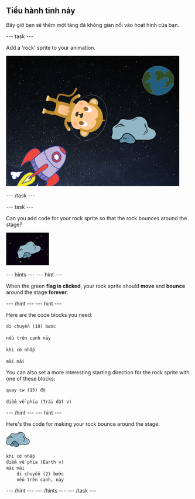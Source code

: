 ## Tiểu hành tinh nảy

Bây giờ bạn sẽ thêm một tảng đá không gian nổi vào hoạt hình của bạn.

\--- task \---

Add a 'rock' sprite to your animation.

![Adding a rock sprite](images/space-rock-sprite.png)

\--- /task \---

\--- task \---

Can you add code for your rock sprite so that the rock bounces around the stage?

![Testing a bouncing rock](images/space-bounce-test.png)

\--- hints \--- \--- hint \---

When the green **flag is clicked**, your rock sprite should **move** and **bounce** around the stage **forever**.

\--- /hint \--- \--- hint \---

Here are the code blocks you need:

```blocks3
di chuyển (10) bước

nếu trên cạnh nảy

khi cờ nhấp

mãi mãi
```

You can also set a more interesting starting direction for the rock sprite with one of these blocks:

```blocks3
quay cw (15) độ

điểm về phía (Trái đất v)
```

\--- /hint \--- \--- hint \---

Here's the code for making your rock bounce around the stage:

![Rock sprite](images/sprite-rock.png)

```blocks3
khi cờ nhấp
điểm về phía (Earth v)
mãi mãi
    di chuyển (2) bước
    nếu trên cạnh, nảy
```

\--- /hint \--- \--- /hints \--- \--- /task \---